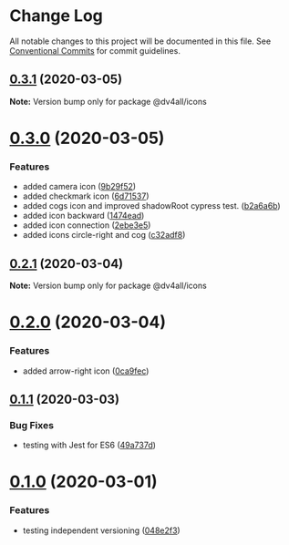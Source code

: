 # Change Log

All notable changes to this project will be documented in this file.
See [Conventional Commits](https://conventionalcommits.org) for commit guidelines.

## [0.3.1](https://github.com/dmijatovic/dv4all-wcp-lerna/compare/@dv4all/icons@0.3.0...@dv4all/icons@0.3.1) (2020-03-05)

**Note:** Version bump only for package @dv4all/icons





# [0.3.0](https://github.com/dmijatovic/dv4all-wcp-lerna/compare/@dv4all/icons@0.2.1...@dv4all/icons@0.3.0) (2020-03-05)


### Features

* added camera icon ([9b29f52](https://github.com/dmijatovic/dv4all-wcp-lerna/commit/9b29f5209d104845de5f370410e0a42a4e9bc335))
* added checkmark icon ([6d71537](https://github.com/dmijatovic/dv4all-wcp-lerna/commit/6d71537d68d575d185588279fb17713bae5cf2d6))
* added cogs icon and improved shadowRoot cypress test. ([b2a6a6b](https://github.com/dmijatovic/dv4all-wcp-lerna/commit/b2a6a6b766aeea6cc97263cbe8174ccc2f906357))
* added icon backward ([1474ead](https://github.com/dmijatovic/dv4all-wcp-lerna/commit/1474eade14dbcef7e32ae48b94b819248fef38ec))
* added icon connection ([2ebe3e5](https://github.com/dmijatovic/dv4all-wcp-lerna/commit/2ebe3e5a27894927c9277b51210871c55582d32a))
* added icons circle-right and cog ([c32adf8](https://github.com/dmijatovic/dv4all-wcp-lerna/commit/c32adf8045e0051449f3003abe5f1615999c0755))





## [0.2.1](https://github.com/dmijatovic/dv4all-wcp-lerna/compare/@dv4all/icons@0.2.0...@dv4all/icons@0.2.1) (2020-03-04)

**Note:** Version bump only for package @dv4all/icons





# [0.2.0](https://github.com/dmijatovic/dv4all-wcp-lerna/compare/@dv4all/icons@0.1.3...@dv4all/icons@0.2.0) (2020-03-04)


### Features

* added arrow-right icon ([0ca9fec](https://github.com/dmijatovic/dv4all-wcp-lerna/commit/0ca9fec6b170bd9a6263348a635025565bc8dab9))





## [0.1.1](https://github.com/dmijatovic/dv4all-wcp-lerna/compare/@dv4all/icons@0.1.0...@dv4all/icons@0.1.1) (2020-03-03)


### Bug Fixes

* testing with Jest for ES6 ([49a737d](https://github.com/dmijatovic/dv4all-wcp-lerna/commit/49a737d5d8dd4dbc40a7108fc33b8642a9e6ed61))





# [0.1.0](https://github.com/dmijatovic/dv4all-wcp-lerna/compare/@dv4all/icons@0.0.2...@dv4all/icons@0.1.0) (2020-03-01)


### Features

* testing independent versioning ([048e2f3](https://github.com/dmijatovic/dv4all-wcp-lerna/commit/048e2f30ff60587dc97793012c7a928522ded136))
